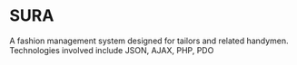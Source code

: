 # SURA
A fashion management system designed for tailors and related handymen. Technologies involved include JSON, AJAX, PHP, PDO
